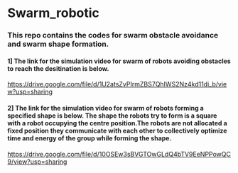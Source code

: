 # Swarm_robotic
### This repo contains the codes for swarm obstacle avoidance and swarm shape formation.
#### 1] The link for the simulation video for swarm of robots avoiding obstacles to reach the desitination is below.
https://drive.google.com/file/d/1U2atsZvPIrmZBS7QhIWS2Nz4kd11di_b/view?usp=sharing
#### 2] The link for the simulation video for swarm of robots forming a specified shape is below. The shape the robots try to form is a square with a robot occupying the centre position.The robots are not allocated a fixed position they communicate with each other to collectively optimize time and energy of the group while forming the shape.
https://drive.google.com/file/d/10OSEw3sBVGTOwGLdQ4bTV9EeNPPowQC9/view?usp=sharing

